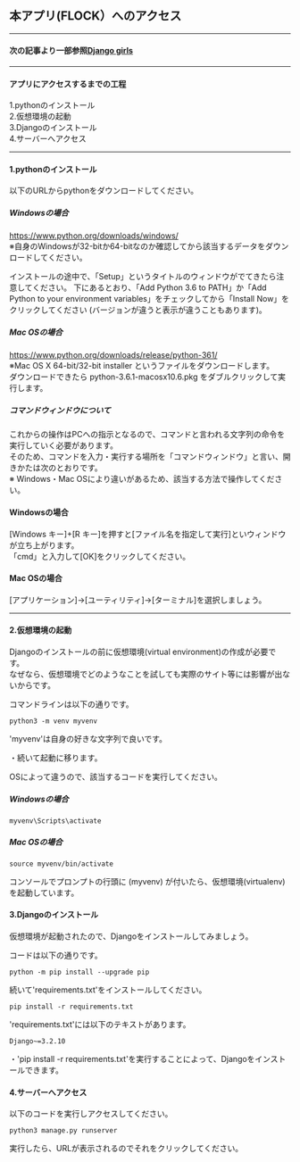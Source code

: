 ## 本アプリ(FLOCK）へのアクセス  
***  
#### 次の記事より一部参照[Django girls](https://tutorial.djangogirls.org/ja/installation/)  
***  

#### アプリにアクセスするまでの工程  
1.pythonのインストール  
2.仮想環境の起動  
3.Djangoのインストール  
4.サーバーへアクセス  
***

#### 1.pythonのインストール  

以下のURLからpythonをダウンロードしてください。  
##### Windowsの場合  
https://www.python.org/downloads/windows/  
※自身のWindowsが32-bitか64-bitなのか確認してから該当するデータをダウンロードしてください。  

インストールの途中で、「Setup」というタイトルのウィンドウがでてきたら注意してください。 下にあるとおり、「Add Python 3.6 to PATH」か「Add Python to your environment variables」をチェックしてから「Install Now」をクリックしてください (バージョンが違うと表示が違うこともあります)。

##### Mac OSの場合  
https://www.python.org/downloads/release/python-361/  
※Mac OS X 64-bit/32-bit installer というファイルをダウンロードします。  
ダウンロードできたら python-3.6.1-macosx10.6.pkg をダブルクリックして実行します。

##### *コマンドウィンドウについて*

これからの操作はPCへの指示となるので、コマンドと言われる文字列の命令を実行していく必要があります。  
そのため、コマンドを入力・実行する場所を「コマンドウィンドウ」と言い、開きかたは次のとおりです。  
※  Windows・Mac OSにより違いがあるため、該当する方法で操作してください。  

#### Windowsの場合  
[Windows キー]+[R キー]を押すと[ファイル名を指定して実行]といウィンドウが立ち上がります。  
「cmd」と入力して[OK]をクリックしてください。  

#### Mac OSの場合  
[アプリケーション]→[ユーティリティ]→[ターミナル]を選択しましょう。  
***

#### 2.仮想環境の起動  

Djangoのインストールの前に仮想環境(virtual environment)の作成が必要です。  
なぜなら、仮想環境でどのようなことを試しても実際のサイト等には影響が出ないからです。  

コマンドラインは以下の通りです。  
```
python3 -m venv myvenv
```  
'myvenv'は自身の好きな文字列で良いです。  

・続いて起動に移ります。  

OSによって違うので、該当するコードを実行してください。  
##### Windowsの場合  
```
myvenv\Scripts\activate
```
##### Mac OSの場合
```
source myvenv/bin/activate
```
コンソールでプロンプトの行頭に (myvenv) が付いたら、仮想環境(virtualenv) を起動しています。  

#### 3.Djangoのインストール  
仮想環境が起動されたので、Djangoをインストールしてみましょう。  

コードは以下の通りです。  
```
python -m pip install --upgrade pip
```  

続いて'requirements.txt'をインストールしてください。  
```
pip install -r requirements.txt
```  
'requirements.txt'には以下のテキストがあります。  
```
Django~=3.2.10
```  
・'pip install -r requirements.txt'を実行することによって、Djangoをインストールできます。  

#### 4.サーバーへアクセス  

以下のコードを実行しアクセスしてください。  

```
python3 manage.py runserver
```
実行したら、URLが表示されるのでそれをクリックしてください。  

